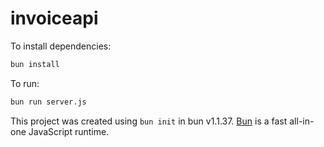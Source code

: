 # invoiceapi

To install dependencies:

```bash
bun install
```

To run:

```bash
bun run server.js
```

This project was created using `bun init` in bun v1.1.37. [Bun](https://bun.sh) is a fast all-in-one JavaScript runtime.
